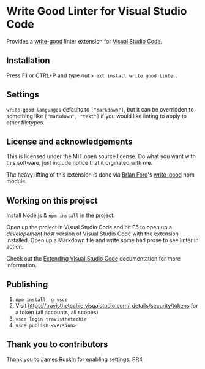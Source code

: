 # Write Good Linter for Visual Studio Code

Provides a [write-good](https://github.com/btford/write-good) linter extension for [Visual Studio Code](https://code.visualstudio.com/).

## Installation

Press F1 or CTRL+P and type out `> ext install write good linter`. 

## Settings

`write-good.languages` defaults to `["markdown"]`, but it can be overridden to something like `["markdown", "text"]` if you would like linting to apply to other filetypes.

## License and acknowledgements

This is licensed under the MIT open source license. Do what you want with this software, just include notice that it orginated with me.

The heavy lifting of this extension is done via [Brian Ford](https://twitter.com/briantford)'s [write-good](https://www.npmjs.com/package/write-good) npm module. 

## Working on this project

Install Node.js & `npm install` in the project.

Open up the project in Visual Studio Code and hit F5 to open up a *developement host* version of Visual Studio Code with the extension installed. Open up a Markdown file and write some bad prose to see linter in action.

Check out the [Extending Visual Studio Code](https://code.visualstudio.com/Docs/extensions/overview) documentation for more information.

## Publishing

1. `npm install -g vsce`
1. Visit https://travisthetechie.visualstudio.com/_details/security/tokens for a token (all accounts, all scopes)
1. `vsce login travisthetechie`
1. `vsce publish <version>`

## Thank you to contributors

Thank you to [James Ruskin](https://github.com/JPRuskin) for enabling settings. [PR4](https://github.com/TravisTheTechie/vscode-write-good/pull/4)